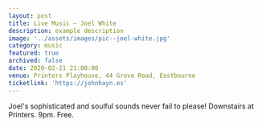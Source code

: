 ```yaml
---
layout: post
title: Live Music – Joel White
description: example description
image: '../assets/images/pic--joel-white.jpg'
category: music
featured: true
archived: false
date: 2020-02-21 21:00:00
venue: Printers Playhouse, 44 Grove Road, Eastbourne
ticketlink: 'https://johnhayn.es'
---
```


Joel's sophisticated and soulful sounds never fail to please! Downstairs at Printers. 9pm. Free.